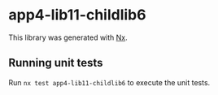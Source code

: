 # app4-lib11-childlib6

This library was generated with [Nx](https://nx.dev).

## Running unit tests

Run `nx test app4-lib11-childlib6` to execute the unit tests.
